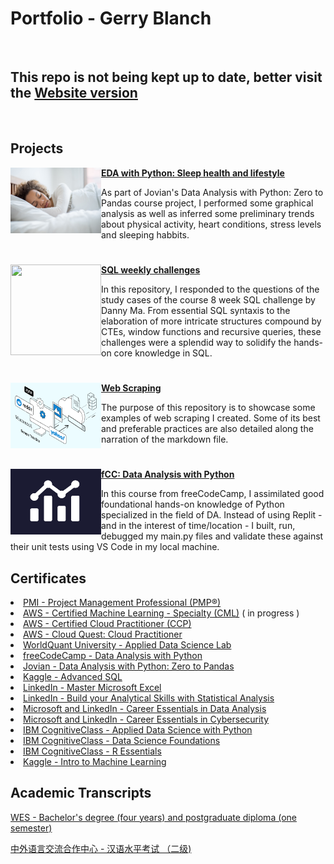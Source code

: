 # Portfolio - Gerry Blanch


&nbsp;
&nbsp;

## This repo is not being kept up to date, better visit the **[Website version](https://gblanch.github.io/projects/)**

&nbsp;
&nbsp;

## Projects

<img align="left" width="145" height="105" src="https://github.com/GBlanch/Portfolio/blob/main/0.Files/0.Practice-work-projects/0.FCC/oviahealth_TM.jpg"> **[EDA with Python:
Sleep health and lifestyle](https://jovian.com/g-blandugar/course-project-exploratory-data-analysis-03aug2023)**

As part of Jovian's Data Analysis with Python: Zero to Pandas course project, I performed some graphical analysis as well as inferred some preliminary trends about physical activity, heart conditions, stress levels and sleeping habbits.

#

<img align="left" width="145" height="145" src="https://github.com/GBlanch/SQL-weekly-challenges/blob/main/A.Files/sql-challenge-png.png"> **[SQL weekly challenges](https://github.com/GBlanch/SQL-weekly-challenges/tree/main)**

In this repository, I responded to the questions of the study cases of the course 8 week SQL challenge by Danny Ma. From essential SQL syntaxis to the elaboration of more intricate structures compound by CTEs, window functions and recursive queries, these challenges were a splendid way to solidify the hands-on core knowledge in SQL.

#


<img align="left" width="145" height="105" src="https://github.com/GBlanch/Web-scraping/blob/main/0.Files/0.images/580x348-Image_by_D.Tarasov%20_from_PrivateProxy.me.png"> **[Web Scraping](https://github.com/GBlanch/Web-scraping/blob/main/1.List%20of%20best-selling%20books/web_scraping_04AUG2023.ipynb)**

The purpose of this repository is to showcase some examples of web scraping I created. Some of its best and preferable practices are also detailed along the narration of the markdown file.

#

<img align="left" width="145" height="105" src="https://github.com/GBlanch/Web-scraping/blob/main/0.Files/0.images/fCC_%20for_portfolio_intro.png"> **[fCC: Data Analysis with Python](https://github.com/GBlanch/fCC-Data-Analysis-with-Python-Certification)**

In this course from freeCodeCamp, I assimilated good foundational hands-on knowledge of Python specialized in the field of DA. Instead of using Replit - and in the interest of time/location - I built, run, debugged my main.py files and validate these against their unit tests using VS Code in my local machine.


## Certificates

  <li><a href="https://github.com/GBlanch/Portfolio/blob/main/0.Files/1.Certificates/A.PMP/readme.md">PMI - Project Management Professional (PMP®)</a></li>
  <li><a href="https://www.credly.com/org/amazon-web-services/badge/aws-certified-machine-learning-specialty">AWS - Certified Machine Learning - Specialty (CML)</a> ( in progress ) 
  <li><a href="https://www.credly.com/badges/7328a336-0942-4476-ad81-b7db5f1c1381/linked_in_profile">AWS - Certified Cloud Practitioner (CCP)</a> 
  <li><a href="https://www.credly.com/badges/328c80e7-1584-4b77-bf44-d844f81e7eea/linked_in_profile">AWS - Cloud Quest: Cloud Practitioner</a>
  <li><a href="https://github.com/GBlanch/WorldQuant-University-Applied-DS-Lab#readme">WorldQuant University  - Applied Data Science Lab </a>
  <li><a href="https://github.com/GBlanch/Portfolio/blob/main/0.Files/1.Certificates/0.FCC/DA_with_Python_fCC_GBA.png">freeCodeCamp - Data Analysis with Python</a></li>
  <li><a href="https://github.com/GBlanch/Portfolio/blob/main/0.Files/1.Certificates/0.FCC/Jovian_with_FFC_certificate%20_GBA.pdf">Jovian - Data Analysis with Python: Zero to Pandas</a></li>
  <li><a href="https://github.com/GBlanch/Portfolio/blob/main/0.Files/1.Certificates/3.Kaggle/Gerry%20Blanch%20-%20Advanced%20SQL.png">Kaggle - Advanced SQL</a></li>
  <li><a href="https://github.com/GBlanch/Portfolio/blob/main/0.Files/1.Certificates/2.LinkedIn~Microsoft/readme.md">LinkedIn - Master Microsoft Excel</a></li>
  <li><a href="https://github.com/GBlanch/Portfolio/blob/main/0.Files/1.Certificates/2.LinkedIn~Microsoft/readme.md">LinkedIn - Build  your Analytical Skills with Statistical Analysis</a></li>
  <li><a href="https://github.com/GBlanch/Portfolio/blob/main/0.Files/1.Certificates/2.LinkedIn~Microsoft/readme.md">Microsoft and LinkedIn - Career Essentials in Data Analysis</a></li>
  <li><a href="https://github.com/GBlanch/Portfolio/blob/main/0.Files/1.Certificates/2.LinkedIn~Microsoft/readme.md">Microsoft and LinkedIn - Career Essentials in Cybersecurity</a></li>
  <li><a href="https://www.credly.com/badges/4378b6b3-0a2a-4aaf-96b1-f839fe201a63/linked_in_profile">IBM CognitiveClass - Applied Data Science with Python</a>
  <li><a href="https://www.credly.com/badges/d320cd32-ac1c-4361-b6be-68a2dbf29e20/linked_in_profile">IBM CognitiveClass - Data Science Foundations </a></li>
  <li><a href="https://www.credly.com/badges/8234bcee-2bd1-49df-960e-e7a03c95c058/linked_in_profile">IBM CognitiveClass - R Essentials</a></li>
  <li><a href="https://github.com/GBlanch/Portfolio/blob/main/0.Files/1.Certificates/3.Kaggle/Gerry%20Blanch%20-%20Intro%20to%20Machine%20Learning.png">Kaggle - Intro to Machine Learning</a></li>


## Academic Transcripts

[WES - Bachelor's degree (four years) and postgraduate diploma (one semester)](https://github.com/GBlanch/Portfolio/tree/main/0.Files/A.Transcripts/0.WES%20Course-by-Course%20report)

[中外语言交流合作中心 - 汉语水平考试 （二级)](https://github.com/GBlanch/Portfolio/tree/main/0.Files/A.Transcripts/2.%20%E6%B1%89%E8%AF%AD%E6%B0%B4%E5%B9%B3%E8%80%83%E8%AF%95%20%EF%BC%88%E4%BA%8C%E7%BA%A7%EF%BC%89%20-%20HSK%202)


